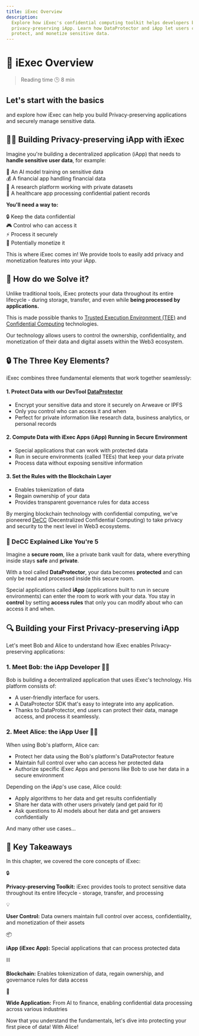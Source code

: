 ```yaml
---
title: iExec Overview
description:
  Explore how iExec's confidential computing toolkit helps developers build
  privacy-preserving iApp. Learn how DataProtector and iApp let users control,
  protect, and monetize sensitive data.
---
```


# 🧐 iExec Overview

> Reading time 🕒 8 min

<div class="bg-gradient-to-r from-[#fcd15a] to-[#ffad4d] rounded-[6px] px-8 pb-4 text-gray-800 max-w-3xl mx-auto mb-6">
  <h2 class="text-2xl font-bold mt-0 border-none!">Let's start with the basics</h2>
  <p>and explore how iExec can help you build Privacy-preserving applications and securely manage sensitive data.</p>
</div>

## 👨‍💻 Building Privacy-preserving iApp with iExec

<p>Imagine you're building a decentralized application (iApp) that needs to <strong> handle sensitive user data</strong>, for example:</p>
<div class="bg-[var(--vp-c-bg-soft)] rounded-[6px] p-6 mb-6">
  <div class="flex flex-col gap-2.5">
    <div class="flex items-center gap-2 text-base">
      <span>🤖</span>
      <span>An AI model training on sensitive data</span>
    </div>
    <div class="flex items-center gap-2 text-base">
      <span>💰</span>
      <span>A financial app handling financial data</span>
    </div>
    <div class="flex items-center gap-2 text-base">
      <span>🔬</span>
      <span>A research platform working with private datasets</span>
    </div>
    <div class="flex items-center gap-2 text-base">
      <span>🏥</span>
      <span>A healthcare app processing confidential patient records</span>
    </div>
  </div>

  <div class="flex flex-col gap-2.5 mt-4">
    <p><strong>You'll need a way to:</strong></p>
    <div class="flex items-center gap-2 text-base">
      <span>🔒</span>
      <span>Keep the data confidential</span>
    </div>
    <div class="flex items-center gap-2 text-base">
      <span>🎮</span>
      <span>Control who can access it</span>
    </div>
    <div class="flex items-center gap-2 text-base">
      <span>⚡</span>
      <span>Process it securely</span>
    </div>
    <div class="flex items-center gap-2 text-base">
      <span>💎</span>
      <span>Potentially monetize it</span>
    </div>
  </div>
</div>

<div class="bg-gradient-to-r from-purple-400/10 to-purple-400/5 rounded-[6px] p-6 border-l-4 border-fuchsia-700 mb-6">
  <p class="m-0!">This is where <span class="text-fuchsia-700 font-semibold">iExec</span> comes in! We provide tools to easily add <span class="text-fuchsia-700 font-semibold">privacy</span> and <span class="text-fuchsia-700 font-semibold">monetization</span> features into your iApp.</p>
</div>

## 👷 How do we Solve it?

Unlike traditional tools, iExec protects your data throughout its entire
lifecycle - during storage, transfer, and even while **being processed by
applications.**

This is made possible thanks to
<span class="text-fuchsia-700 font-semibold"><a href="/get-started/protocol/tee/introduction">Trusted
Execution Environment (TEE)</a></span> and
<span class="text-fuchsia-700 font-semibold"><a target="_blank" href="https://www.iex.ec/academy/iexec-decentralized-confidential-computing">Confidential
Computing</a></span> technologies.

<div class="bg-gradient-to-r from-purple-400/10 to-purple-400/5 rounded-[6px] p-6 border-l-4 border-fuchsia-700 mb-6">
  <p class="m-0!">Our technology allows users to control the <span class="text-fuchsia-700 font-semibold">ownership</span>,
  <span class="text-fuchsia-700 font-semibold">confidentiality</span>, and <span class="text-fuchsia-700 font-semibold">monetization</span> of their data and digital assets within the <span class="text-fuchsia-700 font-semibold">Web3</span> ecosystem.</p>
</div>

## 🔒 The Three Key Elements?

iExec combines three fundamental elements that work together seamlessly:

#### 1. Protect Data with our DevTool [DataProtector](/references/dataProtector/getting-started)

- Encrypt your sensitive data and store it securely on Arweave or IPFS
- Only you control who can access it and when
- Perfect for private information like research data, business analytics, or
  personal records

#### 2. Compute Data with iExec Apps (iApp) Running in Secure Environment

- Special applications that can work with protected data
- Run in secure environments (called TEEs) that keep your data private
- Process data without exposing sensitive information

#### 3. Set the Rules with the Blockchain Layer

- Enables tokenization of data
- Regain ownership of your data
- Provides transparent governance rules for data access

<div class="bg-gradient-to-r from-purple-400/10 to-purple-400/5 rounded-[6px] p-6 border-l-4 border-fuchsia-700 mb-6">
  <p class="m-0!">By merging <span class="text-fuchsia-700 font-semibold">blockchain technology</span> with <span class="text-fuchsia-700 font-semibold">confidential computing</span>, we've pioneered <span class="text-fuchsia-700 font-semibold"><a target="_blank" href="https://www.iex.ec/academy/iexec-decentralized-confidential-computing">DeCC</a></span> (Decentralized Confidential Computing) to take <span class="text-fuchsia-700 font-semibold">privacy</span> and <span class="text-fuchsia-700 font-semibold">security</span> to the next level in <span class="text-fuchsia-700 font-semibold">Web3</span> ecosystems.</p>
</div>

### 🧸 DeCC Explained Like You're 5

Imagine a **secure room**, like a private bank vault for data, where everything
inside stays **safe** and **private**.

With a tool called **DataProtector**, your data becomes **protected** and can
only be read and processed inside this secure room.

Special applications called **iApp** (applications built to run in secure
environments) can enter the room to work with your data. You stay in **control**
by setting **access rules** that only you can modify about who can access it and
when.

## 🔍 Building your First Privacy-preserving iApp

Let's meet Bob and Alice to understand how iExec enables Privacy-preserving
applications:

### 1. Meet Bob: the iApp Developer 👨‍💻

Bob is building a decentralized application that uses iExec's technology. His
platform consists of:

- A user-friendly interface for users.
- A DataProtector SDK that's easy to integrate into any application.
- Thanks to DataProtector, end users can protect their data, manage access, and
  process it seamlessly.

### 2. Meet Alice: the iApp User 👩‍💼

When using Bob's platform, Alice can:

- Protect her data using the Bob's platform's DataProtector feature
- Maintain full control over who can access her protected data
- Authorize specific iExec Apps and persons like Bob to use her data in a secure
  environment

Depending on the iApp's use case, Alice could:

- Apply algorithms to her data and get results confidentially
- Share her data with other users privately (and get paid for it)
- Ask questions to AI models about her data and get answers confidentially

And many other use cases...

## 🎯 Key Takeaways

<div class="flex flex-col my-6">
<p>In this chapter, we covered the core concepts of iExec:</p>
  <div class="flex items-center gap-3">
    <span class="text-xl">🔒</span>
    <p class="m-0"><strong>Privacy-preserving Toolkit:</strong> iExec provides tools to protect sensitive data throughout its entire lifecycle - storage, transfer, and processing</p>
  </div>
   <div class="flex items-center gap-3">
    <span class="text-xl">💡</span>
    <p class="m-0"><strong>User Control:</strong> Data owners maintain full control over access, confidentiality, and monetization of their assets</p>
  </div>
  <div class="flex items-center gap-3">
    <span class="text-xl">📦</span>
    <p class="m-0"><strong>iApp (iExec App):</strong> Special applications that can process protected data</p>
  </div>
  <div class="flex items-center gap-3">
    <span class="text-xl">⛓️</span>
    <p class="m-0"><strong>Blockchain:</strong> Enables tokenization of data, regain ownership, and governance rules for data access</p>
  </div>
  <div class="flex items-center gap-3">
    <span class="text-xl">🔌</span>
    <p class="m-0"><strong>Wide Application:</strong> From AI to finance, enabling confidential data processing across various industries</p>
  </div>
</div>

<div class="bg-gradient-to-r from-green-400/10 to-green-400/5 rounded-[6px] p-6 border-l-4 border-green-600 mb-6">
  <p class="m-0!">Now that you understand the fundamentals, let's dive into protecting your first piece of data! With Alice!</p>
</div>
